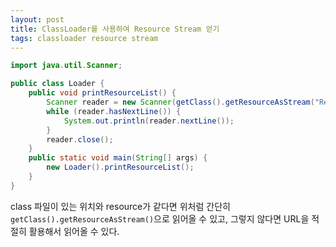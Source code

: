 ```yaml
---
layout: post
title: ClassLoader를 사용하여 Resource Stream 얻기
tags: classloader resource stream
---
```


```java
import java.util.Scanner;

public class Loader {
	public void printResourceList() {
		Scanner reader = new Scanner(getClass().getResourceAsStream("ResourceList"));
		while (reader.hasNextLine()) {
			System.out.println(reader.nextLine());
		}
		reader.close();
	}
	public static void main(String[] args) {
		new Loader().printResourceList();
	}
}
```

class 파일이 있는 위치와 resource가 같다면 위처럼 간단히 `getClass().getResourceAsStream()`으로 읽어올 수 있고, 그렇지 않다면 URL을 적절히 활용해서 읽어올 수 있다.